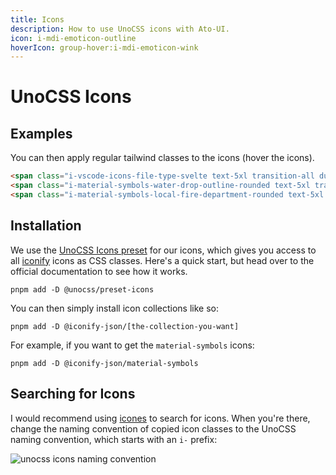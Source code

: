 ```yaml
---
title: Icons
description: How to use UnoCSS icons with Ato-UI.
icon: i-mdi-emoticon-outline
hoverIcon: group-hover:i-mdi-emoticon-wink
---
```


<script>
    import Usage from '../Usage.svelte';
</script>

# UnoCSS Icons

## Examples

You can then apply regular tailwind classes to the icons (hover the icons).

<Usage>
    <span class="i-vscode-icons-file-type-svelte text-5xl transition-all duration-200 hover:scale-125" />
    <span class="i-material-symbols-water-drop-outline-rounded text-5xl transition-all duration-200 hover:i-material-symbols-water-drop-rounded hover:text-cyan-500" />
    <span class="i-material-symbols-local-fire-department-rounded text-5xl transition-all duration-900 text-red-500 hover:rotate-360" />
</Usage>

```html
<span class="i-vscode-icons-file-type-svelte text-5xl transition-all duration-200 hover:scale-125" />
<span class="i-material-symbols-water-drop-outline-rounded text-5xl transition-all duration-200 hover:i-material-symbols-water-drop-rounded hover:text-cyan-500" />
<span class="i-material-symbols-local-fire-department-rounded text-5xl transition-all duration-900 text-red-500 hover:rotate-360" />
```

## Installation

We use the [UnoCSS Icons preset](https://unocss.dev/presets/icons) for our icons, which gives you access to all [iconify](https://iconify.design/) icons as CSS classes. Here's a quick start, but head over to the official documentation to see how it works.

```shell showCode
pnpm add -D @unocss/preset-icons
```

You can then simply install icon collections like so:

```shell showCode
pnpm add -D @iconify-json/[the-collection-you-want]
```

For example, if you want to get the `material-symbols` icons:

```shell showCode
pnpm add -D @iconify-json/material-symbols
```

## Searching for Icons

I would recommend using [icones](https://icones.js.org/) to search for icons. When you're there, change the naming convention of copied icon classes to the UnoCSS naming convention, which starts with an `i-` prefix:

<div class="flex justify-center items-center my-4">
    <!-- ![unocss icons naming convention](/get-started/icons.png) -->
    <img src="/get-started/icons.png" alt="unocss icons naming convention" />
</div>